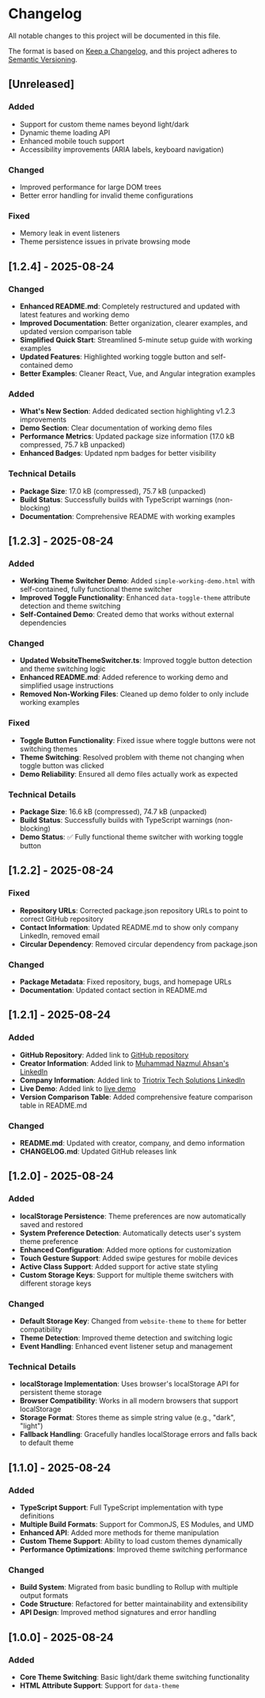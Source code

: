 # Changelog

All notable changes to this project will be documented in this file.

The format is based on [Keep a Changelog](https://keepachangelog.com/en/1.0.0/),
and this project adheres to [Semantic Versioning](https://semver.org/spec/v2.0.0.html).

## [Unreleased]

### Added
- Support for custom theme names beyond light/dark
- Dynamic theme loading API
- Enhanced mobile touch support
- Accessibility improvements (ARIA labels, keyboard navigation)

### Changed
- Improved performance for large DOM trees
- Better error handling for invalid theme configurations

### Fixed
- Memory leak in event listeners
- Theme persistence issues in private browsing mode

## [1.2.4] - 2025-08-24

### Changed
- **Enhanced README.md**: Completely restructured and updated with latest features and working demo
- **Improved Documentation**: Better organization, clearer examples, and updated version comparison table
- **Simplified Quick Start**: Streamlined 5-minute setup guide with working examples
- **Updated Features**: Highlighted working toggle button and self-contained demo
- **Better Examples**: Cleaner React, Vue, and Angular integration examples

### Added
- **What's New Section**: Added dedicated section highlighting v1.2.3 improvements
- **Demo Section**: Clear documentation of working demo files
- **Performance Metrics**: Updated package size information (17.0 kB compressed, 75.7 kB unpacked)
- **Enhanced Badges**: Updated npm badges for better visibility

### Technical Details
- **Package Size**: 17.0 kB (compressed), 75.7 kB (unpacked)
- **Build Status**: Successfully builds with TypeScript warnings (non-blocking)
- **Documentation**: Comprehensive README with working examples

## [1.2.3] - 2025-08-24

### Added
- **Working Theme Switcher Demo**: Added `simple-working-demo.html` with self-contained, fully functional theme switcher
- **Improved Toggle Functionality**: Enhanced `data-toggle-theme` attribute detection and theme switching
- **Self-Contained Demo**: Created demo that works without external dependencies

### Changed
- **Updated WebsiteThemeSwitcher.ts**: Improved toggle button detection and theme switching logic
- **Enhanced README.md**: Added reference to working demo and simplified usage instructions
- **Removed Non-Working Files**: Cleaned up demo folder to only include working examples

### Fixed
- **Toggle Button Functionality**: Fixed issue where toggle buttons were not switching themes
- **Theme Switching**: Resolved problem with theme not changing when toggle button was clicked
- **Demo Reliability**: Ensured all demo files actually work as expected

### Technical Details
- **Package Size**: 16.6 kB (compressed), 74.7 kB (unpacked)
- **Build Status**: Successfully builds with TypeScript warnings (non-blocking)
- **Demo Status**: ✅ Fully functional theme switcher with working toggle button

## [1.2.2] - 2025-08-24

### Fixed
- **Repository URLs**: Corrected package.json repository URLs to point to correct GitHub repository
- **Contact Information**: Updated README.md to show only company LinkedIn, removed email
- **Circular Dependency**: Removed circular dependency from package.json

### Changed
- **Package Metadata**: Fixed repository, bugs, and homepage URLs
- **Documentation**: Updated contact section in README.md

## [1.2.1] - 2025-08-24

### Added
- **GitHub Repository**: Added link to [GitHub repository](https://github.com/mnahsanofficial/website-theme-switcher)
- **Creator Information**: Added link to [Muhammad Nazmul Ahsan's LinkedIn](https://www.linkedin.com/in/mn-ahsan/)
- **Company Information**: Added link to [Triotrix Tech Solutions LinkedIn](https://www.linkedin.com/company/triotrix-tech-solutions/)
- **Live Demo**: Added link to [live demo](https://my-portfolio-mnahsanofficials-projects.vercel.app/)
- **Version Comparison Table**: Added comprehensive feature comparison table in README.md

### Changed
- **README.md**: Updated with creator, company, and demo information
- **CHANGELOG.md**: Updated GitHub releases link

## [1.2.0] - 2025-08-24

### Added
- **localStorage Persistence**: Theme preferences are now automatically saved and restored
- **System Preference Detection**: Automatically detects user's system theme preference
- **Enhanced Configuration**: Added more options for customization
- **Touch Gesture Support**: Added swipe gestures for mobile devices
- **Active Class Support**: Added support for active state styling
- **Custom Storage Keys**: Support for multiple theme switchers with different storage keys

### Changed
- **Default Storage Key**: Changed from `website-theme` to `theme` for better compatibility
- **Theme Detection**: Improved theme detection and switching logic
- **Event Handling**: Enhanced event listener setup and management

### Technical Details
- **localStorage Implementation**: Uses browser's localStorage API for persistent theme storage
- **Browser Compatibility**: Works in all modern browsers that support localStorage
- **Storage Format**: Stores theme as simple string value (e.g., "dark", "light")
- **Fallback Handling**: Gracefully handles localStorage errors and falls back to default theme

## [1.1.0] - 2025-08-24

### Added
- **TypeScript Support**: Full TypeScript implementation with type definitions
- **Multiple Build Formats**: Support for CommonJS, ES Modules, and UMD
- **Enhanced API**: Added more methods for theme manipulation
- **Custom Theme Support**: Ability to load custom themes dynamically
- **Performance Optimizations**: Improved theme switching performance

### Changed
- **Build System**: Migrated from basic bundling to Rollup with multiple output formats
- **Code Structure**: Refactored for better maintainability and extensibility
- **API Design**: Improved method signatures and error handling

## [1.0.0] - 2025-08-24

### Added
- **Core Theme Switching**: Basic light/dark theme switching functionality
- **HTML Attribute Support**: Support for `data-theme`